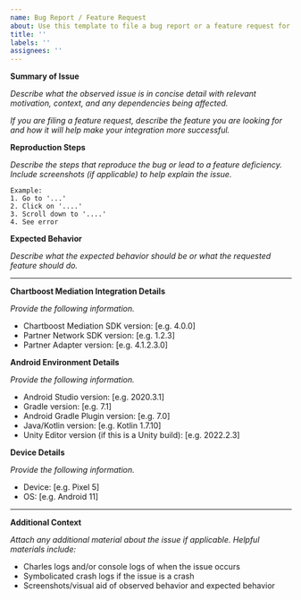 ```yaml
---
name: Bug Report / Feature Request
about: Use this template to file a bug report or a feature request for this mediation adapter.
title: ''
labels: ''
assignees: ''
---
```


**Summary of Issue**

_Describe what the observed issue is in concise detail with relevant motivation, context, and any dependencies being affected._

_If you are filing a feature request, describe the feature you are looking for and how it will help make your integration more successful._

**Reproduction Steps**

_Describe the steps that reproduce the bug or lead to a feature deficiency. Include screenshots (if applicable) to help explain the issue._

    Example:
    1. Go to '...'
    2. Click on '....'
    3. Scroll down to '....'
    4. See error

**Expected Behavior**

_Describe what the expected behavior should be or what the requested feature should do._

---

**Chartboost Mediation Integration Details**

_Provide the following information._
 - Chartboost Mediation SDK version: [e.g. 4.0.0]
 - Partner Network SDK version: [e.g. 1.2.3]
 - Partner Adapter version: [e.g. 4.1.2.3.0]

**Android Environment Details**

_Provide the following information._
 - Android Studio version: [e.g. 2020.3.1]
 - Gradle version: [e.g. 7.1]
 - Android Gradle Plugin version: [e.g. 7.0]
 - Java/Kotlin version: [e.g. Kotlin 1.7.10]
 - Unity Editor version (if this is a Unity build): [e.g. 2022.2.3]

**Device Details**

_Provide the following information._
 - Device: [e.g. Pixel 5]
 - OS: [e.g. Android 11]

---

**Additional Context**

_Attach any additional material about the issue if applicable. Helpful materials include:_
 - Charles logs and/or console logs of when the issue occurs
 - Symbolicated crash logs if the issue is a crash
 - Screenshots/visual aid of observed behavior and expected behavior

